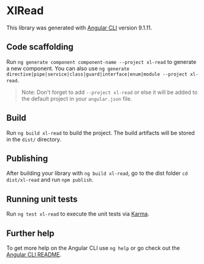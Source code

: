 # XlRead

This library was generated with [Angular CLI](https://github.com/angular/angular-cli) version 9.1.11.

## Code scaffolding

Run `ng generate component component-name --project xl-read` to generate a new component. You can also use `ng generate directive|pipe|service|class|guard|interface|enum|module --project xl-read`.
> Note: Don't forget to add `--project xl-read` or else it will be added to the default project in your `angular.json` file. 

## Build

Run `ng build xl-read` to build the project. The build artifacts will be stored in the `dist/` directory.

## Publishing

After building your library with `ng build xl-read`, go to the dist folder `cd dist/xl-read` and run `npm publish`.

## Running unit tests

Run `ng test xl-read` to execute the unit tests via [Karma](https://karma-runner.github.io).

## Further help

To get more help on the Angular CLI use `ng help` or go check out the [Angular CLI README](https://github.com/angular/angular-cli/blob/master/README.md).
